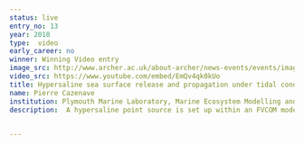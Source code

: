 ```yaml
---
status: live
entry_no: 13
year: 2018
type:  video
early_career: no 
winner: Winning Video entry
image_src: http://www.archer.ac.uk/about-archer/news-events/events/image-comp/gallery-2018/13_Entry_800.jpg
video_src: https://www.youtube.com/embed/EmQv4qk0kUo
title: Hypersaline sea surface release and propagation under tidal conditions in the northern North Sea
name: Pierre Cazenave
institution: Plymouth Marine Laboratory, Marine Ecosystem Modelling and Prediction
description:  A hypersaline point source is set up within an FVCOM model of a region in the northern North Sea. The very salty water is denser than its surroundings and so plummets to the sea bed in a single narrow column. Once at the bottom of the sea, the tides moves and mixes the salty water making it spread around the seabed, until it is mixed to the point it is indistinguishable from the rest of the water in the North Sea.

  
---
```

